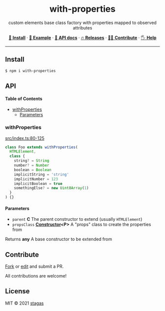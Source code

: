 <h1 align="center">with-properties</h1>

<p align="center">
custom elements base class factory with properties mapped to observed attributes
</p>

<p align="center">
   <a href="#install">        🔧 <strong>Install</strong></a>
 · <a href="#example">        🧩 <strong>Example</strong></a>
 · <a href="#api">            📜 <strong>API docs</strong></a>
 · <a href="https://github.com/stagas/with-properties/releases"> 🔥 <strong>Releases</strong></a>
 · <a href="#contribute">     💪🏼 <strong>Contribute</strong></a>
 · <a href="https://github.com/stagas/with-properties/issues">   🖐️ <strong>Help</strong></a>
</p>

***

## Install

```sh
$ npm i with-properties
```

## API

<!-- Generated by documentation.js. Update this documentation by updating the source code. -->

#### Table of Contents

*   [withProperties](#withproperties)
    *   [Parameters](#parameters)

### withProperties

[src/index.ts:80-125](https://github.com/stagas/with-properties/blob/77027227713da339b2343a1aac885439f7051387/src/index.ts#L80-L125 "Source code on GitHub")

```js
class Foo extends withProperties(
  HTMLElement,
  class {
    string? = String
    number? = Number
    boolean = Boolean
    implicitString = 'string'
    implicitNumber = 123
    implicitBoolean = true
    somethingElse? = new Uint8Array(1)
  }
) {}
```

#### Parameters

*   `parent` **C** The parent constructor to extend (usually `HTMLElement`)
*   `propsClass` **[Constructor](https://developer.mozilla.org/docs/Web/JavaScript/Reference/Global_Objects/Object/constructor)\<P>** A "props" class to create the properties from

Returns **any** A base constructor to be extended from

## Contribute

[Fork](https://github.com/stagas/with-properties/fork) or
[edit](https://github.dev/stagas/with-properties) and submit a PR.

All contributions are welcome!

## License

MIT © 2021
[stagas](https://github.com/stagas)
